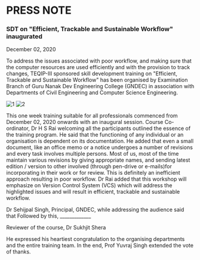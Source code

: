 # PRESS NOTE

### SDT on "Efficient, Trackable and Sustainable Workflow" inaugurated

December 02, 2020

To address the issues associated with poor workflow, and making 
sure that the computer resources are used efficiently and with the provision to 
track changes, TEQIP-III sponsored skill development training on "Efficient, 
Trackable and Sustainable Workflow" has been organised by Examination 
Branch of Guru Nanak Dev Engineering College (GNDEC) in association with
Departments of Civil Engineering and Computer Science Engineering.

![1](https://yuvrajsingh2304.github.io/dbq/PressNote/Picture/1.jpeg)		![2](https://yuvrajsingh2304.github.io/dbq/PressNote/Picture/2.jpeg)

This one week training suitable for all professionals commenced from December 02, 2020 
onwards with an inaugural session. Course Co-ordinator, Dr H S Rai welcoming all the
participants outlined the essence of the training program. He said that the functioning 
of any individual or an organisation is dependent on its documentation. He added that
even a small document, like an office memo or a notice undergoes a number of revisions
and every task involves multiple persons. Most of us, most of the time maintain various 
revisions by giving appropriate names, and sending latest edition / version to other 
involved (through pen-drive or e-mails)for incorporating in their work or for review.
This is definitely an inefficient approach resulting in poor workflow. 
Dr Rai added that this workshop will emphasize on Version Control System (VCS) 
which will address the highlighted issues and will result in efficient, trackable and sustainable workflow.

Dr Sehijpal Singh, Principal, GNDEC, while addressing the audience said that   Followed by this, _____________

Reviewer of the course, Dr Sukhjit Shera

He expressed his heartiest congratulation to the organising departments
and the entire training team. In the end, Prof Yuvraj Singh extended the vote of thanks. 



